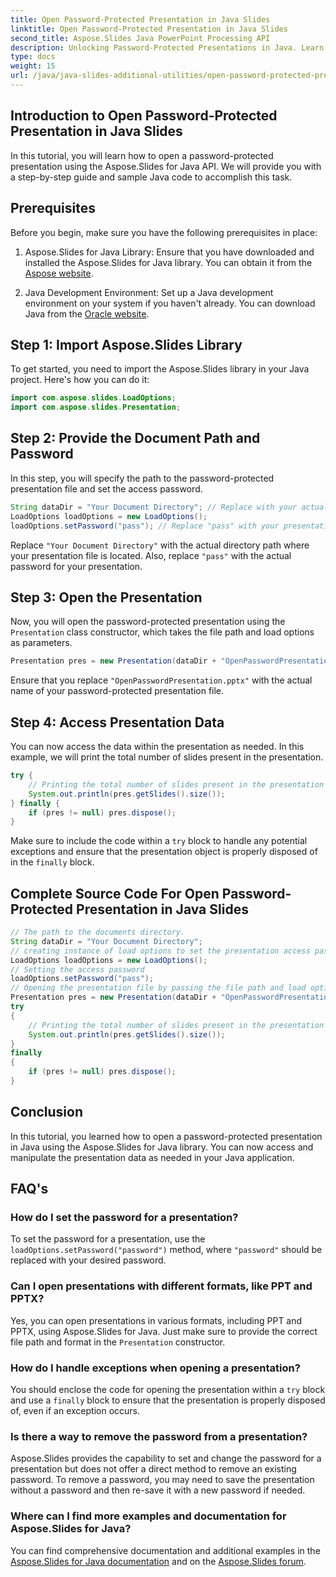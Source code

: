 ```yaml
---
title: Open Password-Protected Presentation in Java Slides
linktitle: Open Password-Protected Presentation in Java Slides
second_title: Aspose.Slides Java PowerPoint Processing API
description: Unlocking Password-Protected Presentations in Java. Learn How to Open and Access Password-Protected PowerPoint Slides Using Aspose.Slides for Java. Step-by-Step Guide with Code.
type: docs
weight: 15
url: /java/java-slides-additional-utilities/open-password-protected-presentation-in-java-slides/
---
```


## Introduction to Open Password-Protected Presentation in Java Slides

In this tutorial, you will learn how to open a password-protected presentation using the Aspose.Slides for Java API. We will provide you with a step-by-step guide and sample Java code to accomplish this task.

## Prerequisites

Before you begin, make sure you have the following prerequisites in place:

1. Aspose.Slides for Java Library: Ensure that you have downloaded and installed the Aspose.Slides for Java library. You can obtain it from the [Aspose website](https://products.aspose.com/slides/java/).

2. Java Development Environment: Set up a Java development environment on your system if you haven't already. You can download Java from the [Oracle website](https://www.oracle.com/java/technologies/javase-downloads.html).

## Step 1: Import Aspose.Slides Library

To get started, you need to import the Aspose.Slides library in your Java project. Here's how you can do it:

```java
import com.aspose.slides.LoadOptions;
import com.aspose.slides.Presentation;
```

## Step 2: Provide the Document Path and Password

In this step, you will specify the path to the password-protected presentation file and set the access password.

```java
String dataDir = "Your Document Directory"; // Replace with your actual directory path
LoadOptions loadOptions = new LoadOptions();
loadOptions.setPassword("pass"); // Replace "pass" with your presentation password
```

Replace `"Your Document Directory"` with the actual directory path where your presentation file is located. Also, replace `"pass"` with the actual password for your presentation.

## Step 3: Open the Presentation

Now, you will open the password-protected presentation using the `Presentation` class constructor, which takes the file path and load options as parameters.

```java
Presentation pres = new Presentation(dataDir + "OpenPasswordPresentation.pptx", loadOptions);
```

Ensure that you replace `"OpenPasswordPresentation.pptx"` with the actual name of your password-protected presentation file.

## Step 4: Access Presentation Data

You can now access the data within the presentation as needed. In this example, we will print the total number of slides present in the presentation.

```java
try {
    // Printing the total number of slides present in the presentation
    System.out.println(pres.getSlides().size());
} finally {
    if (pres != null) pres.dispose();
}
```

Make sure to include the code within a `try` block to handle any potential exceptions and ensure that the presentation object is properly disposed of in the `finally` block.

## Complete Source Code For Open Password-Protected Presentation in Java Slides

```java
// The path to the documents directory.
String dataDir = "Your Document Directory";
// creating instance of load options to set the presentation access password
LoadOptions loadOptions = new LoadOptions();
// Setting the access password
loadOptions.setPassword("pass");
// Opening the presentation file by passing the file path and load options to the constructor of Presentation class
Presentation pres = new Presentation(dataDir + "OpenPasswordPresentation.pptx", loadOptions);
try
{
	// Printing the total number of slides present in the presentation
	System.out.println(pres.getSlides().size());
}
finally
{
	if (pres != null) pres.dispose();
}
```

## Conclusion

In this tutorial, you learned how to open a password-protected presentation in Java using the Aspose.Slides for Java library. You can now access and manipulate the presentation data as needed in your Java application.

## FAQ's

### How do I set the password for a presentation?

To set the password for a presentation, use the `loadOptions.setPassword("password")` method, where `"password"` should be replaced with your desired password.

### Can I open presentations with different formats, like PPT and PPTX?

Yes, you can open presentations in various formats, including PPT and PPTX, using Aspose.Slides for Java. Just make sure to provide the correct file path and format in the `Presentation` constructor.

### How do I handle exceptions when opening a presentation?

You should enclose the code for opening the presentation within a `try` block and use a `finally` block to ensure that the presentation is properly disposed of, even if an exception occurs.

### Is there a way to remove the password from a presentation?

Aspose.Slides provides the capability to set and change the password for a presentation but does not offer a direct method to remove an existing password. To remove a password, you may need to save the presentation without a password and then re-save it with a new password if needed.

### Where can I find more examples and documentation for Aspose.Slides for Java?

You can find comprehensive documentation and additional examples in the [Aspose.Slides for Java documentation](https://reference.aspose.com/slides/java/) and on the [Aspose.Slides forum](https://forum.aspose.com/c/slides).

